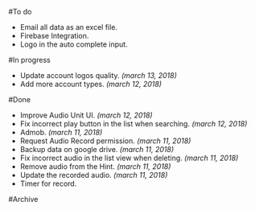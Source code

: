 #To do
- Email all data as an excel file.
- Firebase Integration.
- Logo in the auto complete input.

#In progress
- Update account logos quality. _(march 13, 2018)_
- Add more account types. _(march 12, 2018)_


#Done
- Improve Audio Unit UI. _(march 12, 2018)_
- Fix incorrect play button in the list when searching. _(march 12, 2018)_
- Admob. _(march 11, 2018)_
- Request Audio Record permission. _(march 11, 2018)_
- Backup data on google drive. _(march 11, 2018)_
- Fix incorrect audio in the list view when deleting. _(march 11, 2018)_
- Remove audio from the Hint. _(march 11, 2018)_
- Update the recorded audio. _(march 11, 2018)_
- Timer for record.


#Archive